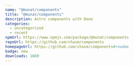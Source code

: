 ```yaml
---
name: "@munat/components"
title: "@munat/components"
description: Astro components with Deno
categories:
  - uncategorized
  - recent
npmUrl: https://www.npmjs.com/package/@munat/components
repoUrl: https://github.com/chasm/components
homepageUrl: https://github.com/chasm/components#readme
badge: new
downloads: 1669
---
```

